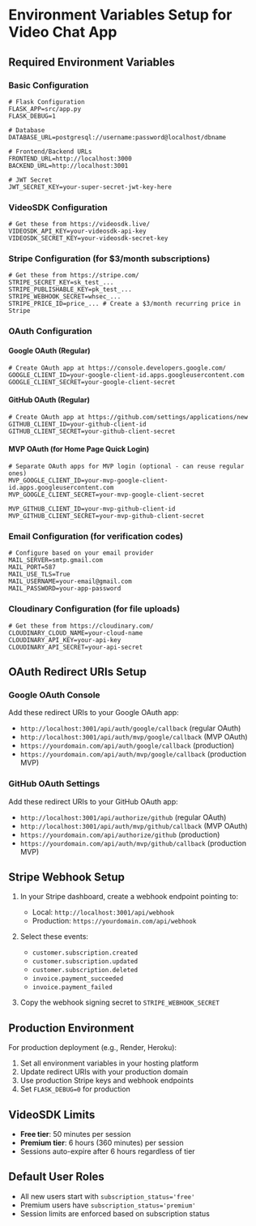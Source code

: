 # Environment Variables Setup for Video Chat App

## Required Environment Variables

### Basic Configuration
```env
# Flask Configuration
FLASK_APP=src/app.py
FLASK_DEBUG=1

# Database
DATABASE_URL=postgresql://username:password@localhost/dbname

# Frontend/Backend URLs
FRONTEND_URL=http://localhost:3000
BACKEND_URL=http://localhost:3001

# JWT Secret
JWT_SECRET_KEY=your-super-secret-jwt-key-here
```

### VideoSDK Configuration
```env
# Get these from https://videosdk.live/
VIDEOSDK_API_KEY=your-videosdk-api-key
VIDEOSDK_SECRET_KEY=your-videosdk-secret-key
```

### Stripe Configuration (for $3/month subscriptions)
```env
# Get these from https://stripe.com/
STRIPE_SECRET_KEY=sk_test_...
STRIPE_PUBLISHABLE_KEY=pk_test_...
STRIPE_WEBHOOK_SECRET=whsec_...
STRIPE_PRICE_ID=price_... # Create a $3/month recurring price in Stripe
```

### OAuth Configuration

#### Google OAuth (Regular)
```env
# Create OAuth app at https://console.developers.google.com/
GOOGLE_CLIENT_ID=your-google-client-id.apps.googleusercontent.com
GOOGLE_CLIENT_SECRET=your-google-client-secret
```

#### GitHub OAuth (Regular) 
```env
# Create OAuth app at https://github.com/settings/applications/new
GITHUB_CLIENT_ID=your-github-client-id
GITHUB_CLIENT_SECRET=your-github-client-secret
```

#### MVP OAuth (for Home Page Quick Login)
```env
# Separate OAuth apps for MVP login (optional - can reuse regular ones)
MVP_GOOGLE_CLIENT_ID=your-mvp-google-client-id.apps.googleusercontent.com
MVP_GOOGLE_CLIENT_SECRET=your-mvp-google-client-secret

MVP_GITHUB_CLIENT_ID=your-mvp-github-client-id
MVP_GITHUB_CLIENT_SECRET=your-mvp-github-client-secret
```

### Email Configuration (for verification codes)
```env
# Configure based on your email provider
MAIL_SERVER=smtp.gmail.com
MAIL_PORT=587
MAIL_USE_TLS=True
MAIL_USERNAME=your-email@gmail.com
MAIL_PASSWORD=your-app-password
```

### Cloudinary Configuration (for file uploads)
```env
# Get these from https://cloudinary.com/
CLOUDINARY_CLOUD_NAME=your-cloud-name
CLOUDINARY_API_KEY=your-api-key
CLOUDINARY_API_SECRET=your-api-secret
```

## OAuth Redirect URIs Setup

### Google OAuth Console
Add these redirect URIs to your Google OAuth app:
- `http://localhost:3001/api/auth/google/callback` (regular OAuth)
- `http://localhost:3001/api/auth/mvp/google/callback` (MVP OAuth)
- `https://yourdomain.com/api/auth/google/callback` (production)
- `https://yourdomain.com/api/auth/mvp/google/callback` (production MVP)

### GitHub OAuth Settings
Add these redirect URIs to your GitHub OAuth app:
- `http://localhost:3001/api/authorize/github` (regular OAuth)
- `http://localhost:3001/api/auth/mvp/github/callback` (MVP OAuth)
- `https://yourdomain.com/api/authorize/github` (production)
- `https://yourdomain.com/api/auth/mvp/github/callback` (production MVP)

## Stripe Webhook Setup

1. In your Stripe dashboard, create a webhook endpoint pointing to:
   - Local: `http://localhost:3001/api/webhook`
   - Production: `https://yourdomain.com/api/webhook`

2. Select these events:
   - `customer.subscription.created`
   - `customer.subscription.updated`
   - `customer.subscription.deleted`
   - `invoice.payment_succeeded`
   - `invoice.payment_failed`

3. Copy the webhook signing secret to `STRIPE_WEBHOOK_SECRET`

## Production Environment

For production deployment (e.g., Render, Heroku):

1. Set all environment variables in your hosting platform
2. Update redirect URIs with your production domain
3. Use production Stripe keys and webhook endpoints
4. Set `FLASK_DEBUG=0` for production

## VideoSDK Limits

- **Free tier**: 50 minutes per session
- **Premium tier**: 6 hours (360 minutes) per session
- Sessions auto-expire after 6 hours regardless of tier

## Default User Roles

- All new users start with `subscription_status='free'`
- Premium users have `subscription_status='premium'`
- Session limits are enforced based on subscription status 